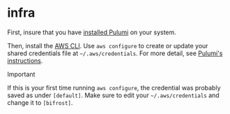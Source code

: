 # infra

First, insure that you have [installed Pulumi](https://www.pulumi.com/docs/iac/get-started/aws/begin/#install-pulumi) on your system.

Then, install the [AWS CLI](https://docs.aws.amazon.com/cli/latest/userguide/getting-started-install.html#getting-started-install-instructions). Use `aws configure` to create or update your shared credentials file at `~/.aws/credentials`. For more detail, see [Pulumi's instructions](https://www.pulumi.com/registry/packages/aws/installation-configuration/#create-a-shared-credentials-file).

> [!IMPORTANT]  
> If this is your first time running `aws configure`, the credential was probably saved as under `[default]`. Make sure to edit your `~/.aws/credentials` and change it to `[bifrost]`.
